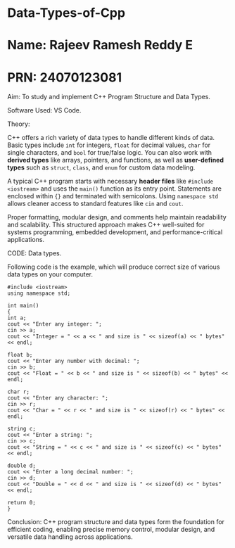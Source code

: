 # Data-Types-of-Cpp
# Name: Rajeev Ramesh Reddy E
# PRN: 24070123081
Aim: To study and implement C++ Program Structure and Data Types.


Software Used: VS Code.

Theory: 


C++ offers a rich variety of data types to handle different kinds of data. Basic types include `int` for integers, `float` for decimal values, `char` for single characters, and `bool` for true/false logic. You can also work with **derived types** like arrays, pointers, and functions, as well as **user-defined types** such as `struct`, `class`, and `enum` for custom data modeling. 

A typical C++ program starts with necessary **header files** like `#include <iostream>` and uses the `main()` function as its entry point. Statements are enclosed within `{}` and terminated with semicolons. Using `namespace std` allows cleaner access to standard features like `cin` and `cout`. 

Proper formatting, modular design, and comments help maintain readability and scalability. This structured approach makes C++ well-suited for systems programming, embedded development, and performance-critical applications.


CODE: Data types.

Following code is the example, which will produce correct size of various data types on your computer.

    #include <iostream>
    using namespace std;

    int main()
    {
    int a;
    cout << "Enter any integer: ";
    cin >> a;
    cout << "Integer = " << a << " and size is " << sizeof(a) << " bytes" << endl;

    float b;
    cout << "Enter any number with decimal: ";
    cin >> b;
    cout << "Float = " << b << " and size is " << sizeof(b) << " bytes" << endl;

    char r;
    cout << "Enter any character: ";
    cin >> r;
    cout << "Char = " << r << " and size is " << sizeof(r) << " bytes" << endl;

    string c;
    cout << "Enter a string: ";
    cin >> c;
    cout << "String = " << c << " and size is " << sizeof(c) << " bytes" << endl;

    double d;
    cout << "Enter a long decimal number: ";
    cin >> d;
    cout << "Double = " << d << " and size is " << sizeof(d) << " bytes" << endl;

    return 0;
    }

Conclusion: C++ program structure and data types form the foundation for efficient coding, enabling precise memory control, modular design, and versatile data handling across applications.





